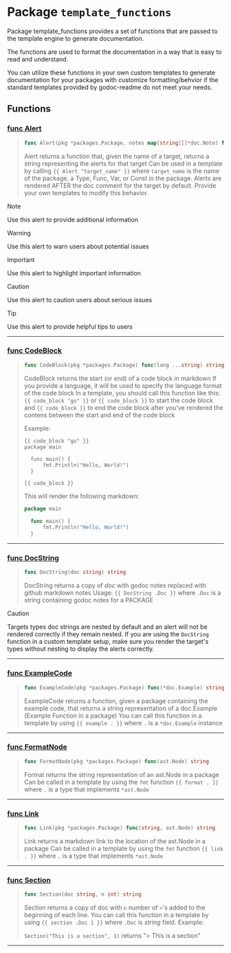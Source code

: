
# Package `template_functions`
<!-- THIS FILE IS GENERATED. DO NOT EDIT! -->
Package template_functions provides a set of functions that are passed to the template engine to generate documentation.

The functions are used to format the documentation in a way that is easy to read and understand.

You can utilize these functions in your own custom templates to generate documentation for your packages with customize formatting/behvior if the standard templates provided by godoc-readme do not meet your needs.




## Functions
### [func Alert](./alert.go#L25-L25)

>```go
>func Alert(pkg *packages.Package, notes map[string][]*doc.Note) func(string) string
>```
>
>Alert returns a function that, given the name of a target, returns a string representing the alerts for that target
>Can be used in a template by calling `{{ Alert "target_name" }}` where `target_name` is the name of the package, a Type, Func, Var, or Const in the package.
>Alerts are rendered AFTER the doc comment for the target by default. Provide your own templates to modify this behavior.
>

>[!NOTE]
>Use this alert to provide additional information

>[!WARNING]
>Use this alert to warn users about potential issues

>[!IMPORTANT]
>Use this alert to highlight important information

>[!CAUTION]
>Use this alert to caution users about serious issues

>[!TIP]
>Use this alert to provide helpful tips to users



---
### [func CodeBlock](./code.go#L38-L38)

>```go
>func CodeBlock(pkg *packages.Package) func(lang ...string) string
>```
>
>CodeBlock returns the start (or end) of a code block in markdown
>If you provide a language, it will be used to specify the language format of the code block
>In a template, you should call this function like this: `{{ code_block "go" }}` or `{{ code_block }}` to start the code block
>and `{{ code_block }}` to end the code block after you've rendered the contens between the start and end of the code block
>
>Example:
>
>```tmpl
>{{ code_block "go" }}
>package main
>
>	func main() {
>		fmt.Println("Hello, World!")
>	}
>
>{{ code_block }}
>```
>This will render the following markdown:
>
>```go
>package main
>
>	func main() {
>		fmt.Println("Hello, World!")
>	}
>
>```
>



---
### [func DocString](./alert.go#L73-L73)

>```go
>func DocString(doc string) string
>```
>
>DocString returns a copy of *doc* with godoc notes replaced with github markdown notes
>Usage: `{{ DocString .Doc }}` where `.Doc` is a string containing godoc notes for a PACKAGE
>

>[!CAUTION]
>Targets types doc strings are nested by default and an alert will not be rendered correctly if they remain nested. If you are using the `DocString` function in a custom template setup, make sure you render the target's types without nesting to display the alerts correctly.



---
### [func ExampleCode](./example.go#L15-L15)

>```go
>func ExampleCode(pkg *packages.Package) func(*doc.Example) string
>```
>
>ExampleCode returns a function, given a package containing the example code, that returns a string representation of a doc.Example (Example Function in a package)
>You can call this function in a template by using `{{ example . }}` where `.` is a `*doc.Example` instance
>



---
### [func FormatNode](./format.go#L13-L13)

>```go
>func FormatNode(pkg *packages.Package) func(ast.Node) string
>```
>
>Format returns the string representation of an ast.Node in a package
>Can be called in a template by using the `fmt` function `{{ format . }}` where `.` is a type that implements `*ast.Node`
>



---
### [func Link](./link.go#L14-L14)

>```go
>func Link(pkg *packages.Package) func(string, ast.Node) string
>```
>
>Link returns a markdown link to the  location of the ast.Node in a package
>Can be called in a template by using the `fmt` function `{{ link . }}` where `.` is a type that implements `*ast.Node`
>



---
### [func Section](./section.go#L10-L10)

>```go
>func Section(doc string, n int) string
>```
>
>Section returns a copy of doc with `n` number of `>`'s added to the beginning of each line.
>You can call this function in a template by using `{{ section .Doc 1 }}` where `.Doc` is *string* field.
>Example:
>
>	`Section("This is a section", 1)` returns "> This is a section"
>



---








